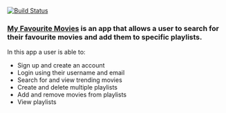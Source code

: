 [![Build Status](https://app.travis-ci.com/jodies383/my-favourite-movies.svg?branch=main)](https://app.travis-ci.com/jodies383/my-favourite-movies)

### [My Favourite Movies](https://jodies383.github.io/my-favourite-movies/) is an app that allows a user to search for their favourite movies and add them to specific playlists.

In this app a user is able to:
- Sign up and create an account
- Login using their username and email
- Search for and view trending movies
- Create and delete multiple playlists
- Add and remove movies from playlists
- View playlists


